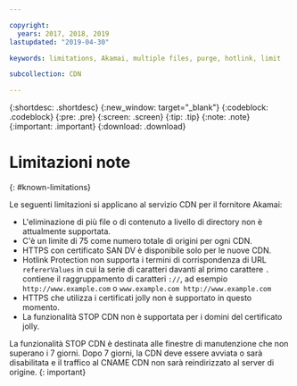 ```yaml
---

copyright:
  years: 2017, 2018, 2019
lastupdated: "2019-04-30"

keywords: limitations, Akamai, multiple files, purge, hotlink, limit

subcollection: CDN

---
```


{:shortdesc: .shortdesc}
{:new_window: target="_blank"}
{:codeblock: .codeblock}
{:pre: .pre}
{:screen: .screen}
{:tip: .tip}
{:note: .note}
{:important: .important}
{:download: .download}

# Limitazioni note
{: #known-limitations}

Le seguenti limitazioni si applicano al servizio CDN per il fornitore Akamai:
* L'eliminazione di più file o di contenuto a livello di directory non è attualmente supportata.
* C'è un limite di 75 come numero totale di origini per ogni CDN.
* HTTPS con certificato SAN DV è disponibile solo per le nuove CDN.
* Hotlink Protection non supporta i termini di corrispondenza di URL `refererValues` in cui la serie di caratteri davanti al primo carattere `.` contiene il raggruppamento di caratteri `://`, ad esempio `http://www.example.com` o `www.example.com http://www.example.com`
* HTTPS che utilizza i certificati jolly non è supportato in questo momento.
* La funzionalità STOP CDN non è supportata per i domini del certificato jolly.

La funzionalità STOP CDN è destinata alle finestre di manutenzione che non superano i 7 giorni. Dopo 7 giorni, la CDN deve essere avviata o sarà disabilitata e il traffico al CNAME CDN non sarà reindirizzato al server di origine.
{: important}
